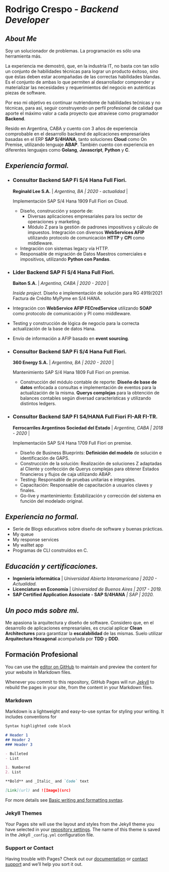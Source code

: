 # **Rodrigo Crespo - _Backend Developer_**

## ***About Me***
Soy un solucionador de problemas. La programación es sólo una herramienta más.  

La experiencia me demostró, que, en la industría IT, no basta con tan sólo un conjunto de
habilidades técnicas para lograr un producto éxitoso, sino que éstas deben estar
acompañadas de las correctas habilidades blandas.
Es el conjunto de ambas lo que permiten al desarrollador comprender y materializar las
necesidades y requerimientos del negocio en auténticas piezas de software.

Por eso mi objetivo es continuar nutriendome de habilidades tećnicas y no técnicas,
para así, seguir construyendo un perfil profesional de calidad que aporte el máximo
valor a cada proyecto que atraviese como programador **Backend**.

Resido en Argentina, CABA y cuento con 3 años de experiencia comprobable en el desarrollo backend
de aplicaciones empresariales basadas en el ERP **SAP S/4HANA**, tanto soluciones **Cloud**
como On Premise, utilizando lenguaje **ABAP**.
También cuento con experiencia en diferentes lenguajes como **Golang**, **Javascript**,
**Python** y **C**.

## ***Experiencia formal.***

- ### **Consultor Backend SAP Fi S/4 Hana Full Fiori**.
  **Reginald Lee S.A.** | _Argentina, BA | 2020 - actualidad_ |

  Implementación SAP S/4 Hana 1909 Full Fiori on Cloud.
  - Diseño, construcción y soporte de:
    - Diversas aplicaciones empresariales para los sector
      de operaciones y marketing.
    - Módulo Z para la gestión de padrones impositivos
    y cálculo de impuestos. Integración con diversos **WebServices AFIP** utilizando
    protocolo de comunicación **HTTP** y **CPI** como middleware.
  - Integración con sistemas legacy vía HTTP.
  - Responsable de migración de Datos Maestros comerciales e impositivos, utilizando
  **Python con Pandas**.

- ### **Lider Backend SAP Fi S/4 Hana Full Fiori**.
  **Baiton S.A.** | _Argentina, CABA | 2020 - 2020_ |

  _Inside project_. Diseño e implementación de solución para RG 4919/2021 
  Factura de Crédito MyPyme en S/4 HANA.
- Integración con **WebService AFIP FECredService** utilizando **SOAP** como protocolo de
  comunicación y PI como middleware.
- Testing y construcción de lógica de negocio para la correcta actualización de la
  base de datos Hana.
- Envío de información a AFIP basado en **event sourcing**.

- ### **Consultor Backend SAP Fi S/4 Hana Full Fiori**.
  **360 Energy S.A.** | _Argentina, BA | 2020 - 2020_ |

  Mantenimiento SAP S/4 Hana 1809 Full Fiori on premise.
  - Construcción del módulo contable de reporte: **Diseño de base de datos** enfocada a
    consultas e implementación de eventos para la actualización de la misma.
    **Querys complejas** para la obtención de balances contables según diversad características y
    utilizando distintos ledgers.
  
- ### **Consultor Backend SAP FI S4/HANA Full Fiori FI-AR FI-TR**. 
  **Ferrocarriles Argentinos Sociedad del Estado** | _Argentina, CABA | 2018 - 2020_ |

  Implementación SAP S/4 Hana 1709 Full Fiori on premise.
  - Diseño de Business Blueprints: **Definición del modelo** de solución e
  identificación de GAPS.
  - Construcción de la solución: Realización de soluciones Z adaptadas al Cliente y
  confección de Querys complejas para obtener Estados financieros y flujos de caja
  utilizando ABAP.
  - Testing: Responsable de pruebas unitarias e integrales.
  - Capacitación: Responsable de capacitación a usuarios claves y finales.
  - Go-live y mantenimiento: Estabilización y corrección del sistema
  en función del modelado original.

## ***Experiencia no formal.***
- Serie de Blogs educativos sobre diseño de software y buenas prácticas.
- My queue
- My response services
- My walltet app
- Programas de CLI construídos en C.

## ***Educación y certificaciones.***
  - **Ingeniería informática** | _Universidad Abierta Interamericana | 2020 - Actualidad._
  - **Licenciatura en Economía** | _Universidad de Buenos Aires | 2017 - 2019._
  - **SAP Certified Application Associate - SAP S/4HANA** _| SAP | 2020._


## ***Un poco más sobre mi.***
Me apasiona la arquitectura y diseño de software. Considero que, en el desarrollo de
aplicaciones empresariales, es crucial aplicar **Clean Architectures** para garantizar
la **escalabilidad** de las mismas.
Suelo utilizar **Arquitectura Hexagonal** acompañada por **TDD** y **DDD**.

## Formación Profesional

You can use the [editor on GitHub](https://github.com/rcrespodev/rcrespodev.github.io/edit/main/index.md) to maintain and preview the content for your website in Markdown files.

Whenever you commit to this repository, GitHub Pages will run [Jekyll](https://jekyllrb.com/) to rebuild the pages in your site, from the content in your Markdown files.

### Markdown

Markdown is a lightweight and easy-to-use syntax for styling your writing. It includes conventions for

```markdown
Syntax highlighted code block

# Header 1
## Header 2
### Header 3

- Bulleted
- List

1. Numbered
2. List

**Bold** and _Italic_ and `Code` text

[Link](url) and ![Image](src)
```

For more details see [Basic writing and formatting syntax](https://docs.github.com/en/github/writing-on-github/getting-started-with-writing-and-formatting-on-github/basic-writing-and-formatting-syntax).

### Jekyll Themes

Your Pages site will use the layout and styles from the Jekyll theme you have selected in your [repository settings](https://github.com/rcrespodev/rcrespodev.github.io/settings/pages). The name of this theme is saved in the Jekyll `_config.yml` configuration file.

### Support or Contact

Having trouble with Pages? Check out our [documentation](https://docs.github.com/categories/github-pages-basics/) or [contact support](https://support.github.com/contact) and we’ll help you sort it out.
